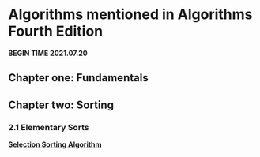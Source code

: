 # Algorithms mentioned in Algorithms Fourth Edition 

**BEGIN TIME 2021.07.20**

## Chapter one: Fundamentals

## Chapter two: Sorting

### 2.1 Elementary Sorts

**[Selection Sorting Algorithm](https://github.com/isinglever/Algorithms/blob/master/src/sorting/Selection.java "The selection sorting algorithm source code")**